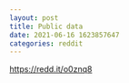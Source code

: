```yaml
--- 
layout: post 
title: Public data 
date: 2021-06-16 1623857647 
categories: reddit 
--- 
```

https://redd.it/o0znq8